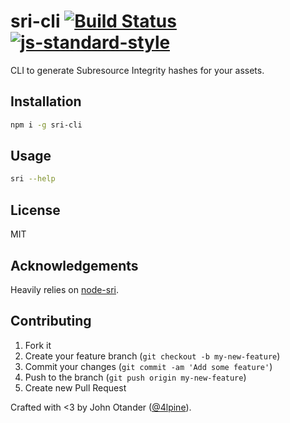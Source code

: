 # sri-cli [![Build Status](https://secure.travis-ci.org/johno/sri-cli.svg?branch=master)](https://travis-ci.org/johno/sri-cli) [![js-standard-style](https://img.shields.io/badge/code%20style-standard-brightgreen.svg?style=flat)](https://github.com/feross/standard)

CLI to generate Subresource Integrity hashes for your assets.

## Installation

```bash
npm i -g sri-cli
```

## Usage

```sh
sri --help
```

## License

MIT

## Acknowledgements

Heavily relies on [node-sri](https://github.com/odino/node-sri).

## Contributing

1. Fork it
2. Create your feature branch (`git checkout -b my-new-feature`)
3. Commit your changes (`git commit -am 'Add some feature'`)
4. Push to the branch (`git push origin my-new-feature`)
5. Create new Pull Request

Crafted with <3 by John Otander ([@4lpine](https://twitter.com/4lpine)).
